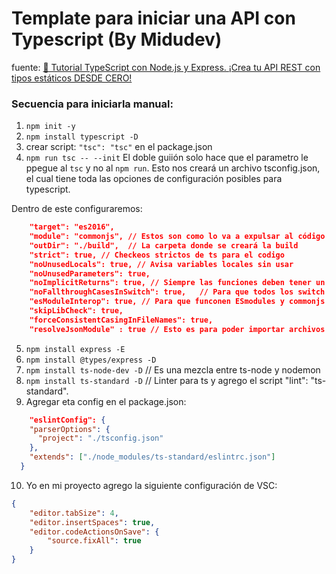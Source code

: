 # Template para iniciar una API con Typescript (By Midudev)

fuente: [📘 Tutorial TypeScript con Node.js y Express. ¡Crea tu API REST con tipos estáticos DESDE CERO!](https://www.youtube.com/watch?v=ZpY5KdGQvwI&t)

### Secuencia para iniciarla manual:

1. `npm init -y`
2. `npm install typescript -D`
3. crear script: `"tsc": "tsc"` en el package.json
4. `npm run tsc -- --init` El doble guiión solo hace que el parametro le ppegue al `tsc` y no al `npm run`. Esto nos creará un archivo tsconfig.json, el cual tiene toda las opciones de configuración posibles para typescript.

Dentro de este configuraremos: 
```json
    "target": "es2016",
    "module": "commonjs", // Estos son como lo va a expulsar al código
    "outDir": "./build",  // La carpeta donde se creará la build
    "strict": true, // Checkeos strictos de ts para el codigo
    "noUnusedLocals": true, // Avisa variables locales sin usar
    "noUnusedParameters": true, 
    "noImplicitReturns": true, // Siempre las funciones deben tener un return
    "noFallthroughCasesInSwitch": true,   // Para que todos los switch tengan un return par evitar que caigan a un break
    "esModuleInterop": true, // Para que funconen ESmodules y commonjs
    "skipLibCheck": true, 
    "forceConsistentCasingInFileNames": true,  
    "resolveJsonModule" : true // Esto es para poder importar archivos json 
```

5. `npm install express -E`
6. `npm install @types/express -D`
7. `npm install ts-node-dev -D` // Es una mezcla entre ts-node y nodemon
8. `npm install ts-standard -D` // Linter para ts y agrego el script "lint": "ts-standard".
9. Agregar eta config en el package.json: 
```json
    "eslintConfig": {
    "parserOptions": {
      "project": "./tsconfig.json"
    },
    "extends": ["./node_modules/ts-standard/eslintrc.json"]
  }
```
10. Yo en mi proyecto agrego la siguiente configuración de VSC:
```json
{
    "editor.tabSize": 4,
    "editor.insertSpaces": true,
    "editor.codeActionsOnSave": {
        "source.fixAll": true
    }
}
```